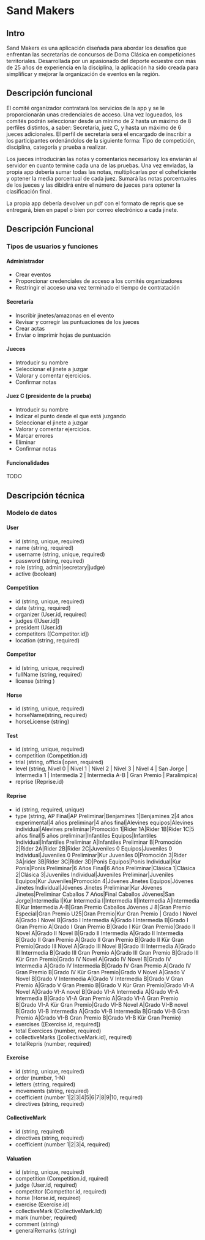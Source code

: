 # Sand Makers

## Intro

Sand Makers es una aplicación diseñada para abordar los desafíos que enfrentan las secretarías de concursos de Doma Clásica en competiciones territoriales. Desarrollada por un apasionado del deporte ecuestre con más de 25 años de experiencia en la disciplina, la aplicación ha sido creada para simplificar y mejorar la organización de eventos en la región.

## Descripción funcional

El comité organizador contratará los servicios de la app y se le proporcionarán unas credenciales de acceso.
Una vez logueados, los comités podrán seleccionar desde un mínimo de 2 hasta un máximo de 8 perfiles distintos, a saber:
Secretaría, juez C, y hasta un máximo de 6 jueces adicionales.
El perfil de secretaría será el encargado de inscribir a los participantes ordenándolos de la siguiente forma:
Tipo de competición, disciplina, categoría y prueba a realizar. 

Los jueces introducirán las notas y comentarios necesariosy los enviarán al servidor en cuanto termine cada una de las pruebas.
Una vez enviadas, la propia app debería sumar todas las notas, multiplicarlas por el coheficiente y optener la media porcentual de cada juez.
Sumará las notas porcentuales de los jueces y las dibidirá entre el número de jueces para optener la clasificación final.

La propia app debería devolver un pdf con el formato de repris que se entregará, bien en papel o bien por correo electrónico a cada jinete.

## Descripción Funcional

### Tipos de usuarios y funciones

#### Administrador

- Crear eventos
- Proporcionar credenciales de acceso a los comités organizadores
- Restringir el acceso una vez terminado el tiempo de contratación

#### Secretaría

- Inscribir jinetes/amazonas en el evento
- Revisar y corregir las puntuaciones de los jueces 
- Crear actas 
 - Enviar o imprimir hojas de puntuación

#### Jueces

- Introducir su nombre
- Seleccionar el jinete a juzgar
- Valorar y comentar ejercicios.
- Confirmar notas

#### Juez C (presidente de la prueba)

- Introducir su nombre
- Indicar el punto desde el que está juzgando
- Seleccionar el jinete a juzgar
- Valorar y comentar ejercicios.
- Marcar errores 
- Eliminar
- Confirmar notas

#### Funcionalidades

TODO

## Descripción técnica

### Modelo de datos

#### User

- id (string, unique, required)
- name (string, required)
- username (string, unique, required)
- password (string, required)
- role (string, admin|secretary|judge)
- active (boolean)

#### Competition

- id (string, unique, required)
- date (string, required)
- organizer (User.id, required)
- judges ([User.id])
- president (User.id)
- competitors ([Competitor.id])
- location (string, required)
        
#### Competitor

- id (string, unique, required)
- fullName (string, required)
- license (string )

#### Horse

- id (string, unique, required)
- horseName(string, required)
- horseLicense (string)

#### Test

- id (string, unique, required)
- competition (Competition.id)
- trial (string, official|open, required)
- level (string, Nivel 0 | Nivel 1 | Nivel 2 | Nivel 3 | Nivel 4 | San Jorge | Intermedia 1 | Intermedia 2 | Intermedia A-B | Gran Premio | Paralimpica)
- reprise (Reprise.id)

#### Reprise

- id (string, required, unique)
- type (string, AP Final|AP Preliminar|Benjamines 1|Benjamines 2|4 años experimental|4 años preliminar|4 años final|Alevines equipos|Alevines individual|Alevines preliminar|Promoción 1|Rider 1A|Rider 1B|Rider 1C|5 años final|5 años preliminar|Infantiles Equipos|Infantiles Individual|Infantiles Preliminar A|Infantiles Preliminar B|Promoción 2|Rider 2A|Rider 2B|Rider 2C|Juveniles 0 Equipos|Juveniles 0 Individual|Juveniles 0 Preliminar|Kur Juveniles 0|Promoción 3|Rider 3A|rider 3B|Rider 3C|Rider 3D|Ponis Equipos|Ponis Individual|Kur Ponis|Ponis Preliminar|6 Años Final|6 Años Preliminar|Clásica 1|Clásica 2|Clásica 3|Juveniles Individual|Juveniles Preliminar|Juveniles Equipos|Kur Juveniles|Promoción 4|Jóvenes Jinetes Equipos|Jóvenes Jinetes Individual|Jóvenes Jinetes Preliminar|Kur Jóvenes Jinetes|Preliminar Caballos 7 Años|Final Caballos Jóvenes|San Jorge|Intermedia I|Kur Intermedia I|Intermedia II|Intermedia A|Intermedia B|Kur Intermedia A-B|Gran Premio Caballos Jóvenes J 8|Gran Premio Especial|Gran Premio U25|Gran Premio|Kur Gran Premio | Grado I Novel A|Grado I Novel B|Grado I Intermedia A|Grado I Intermedia B|Grado I Gran Premio A|Grado I Gran Premio B|Grado I Kür Gran Premio|Grado II Novel A|Grado II Novel B|Grado II Intermedia A|Grado II Intermedia B|Grado II Gran Premio A|Grado II Gran Premio B|Grado II Kür Gran Premio|Grado III Novel A|Grado III Novel B|Grado III Intermedia A|Grado III Intermedia B|Grado III Gran Premio A|Grado III Gran Premio B|Grado III Kür Gran Premio|Grado IV Novel A|Grado IV Novel B|Grado IV Intermedia A|Grado IV Intermedia B|Grado IV Gran Premio A|Grado IV Gran Premio B|Grado IV Kür Gran Premio|Grado V Novel A|Grado V Novel B|Grado V Intermedia A|Grado V Intermedia B|Grado V Gran Premio A|Grado V Gran Premio B|Grado V Kür Gran Premio|Grado VI-A Novel A|Grado VI-A novel B|Grado VI-A Intermedia A|Grado VI-A Intermedia B|Grado VI-A Gran Premio A|Grado VI-A Gran Premio B|Grado VI-A Kür Gran Premio|Grado VI-B Novel A|Grado VI-B novel B|Grado VI-B Intermedia A|Grado VI-B Intermedia B|Grado VI-B Gran Premio A|Grado VI-B Gran Premio B|Grado VI-B Kür Gran Premio)
- exercises ([Exercise.id, required])
- total Exercices (number, required)
- collectiveMarks ([collectiveMark.id], required)
- totalRepris (number, required)

#### Exercise

- id (string, unique, required)
- order (number, 1-N)
- letters (string, required)
- movements (string, required)
- coefficient (number 1|2|3|4|5|6|7|8|9|10, required)
- directives (string, required)

#### CollectiveMark

- id (string, required)
- directives (string, required)
- coefficient (number 1|2|3|4, required)

#### Valuation

- id (string, unique, required)
- competition (Competition.id, rquired)
- judge (User.id, required)
- competitor (Competitor.id, required)
- horse (Horse.id, required)
- exercise (Exercise.id)
- collectiveMark (CollectiveMark.Id)
- mark (number, required)
- comment (string)
- generalRemarks (string)
